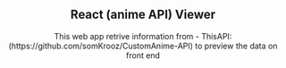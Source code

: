  <h2 align="center">React (anime API) Viewer</h2>
 <p align="center">This web app retrive information from - ThisAPI: (https://github.com/somKrooz/CustomAnime-API) to preview the data on front end </p>
